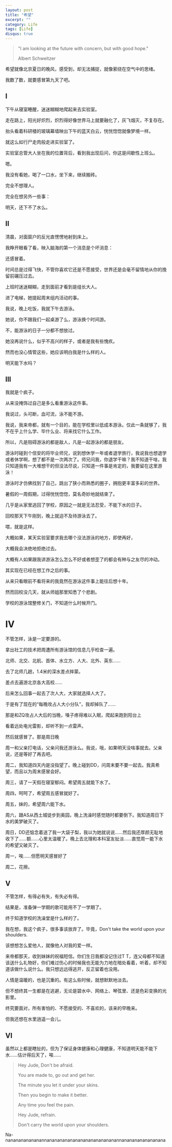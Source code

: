 ```yaml
---
layout: post
title: "希望"
excerpt: ""
category: Life
tags: [Life]
disqus: true
---
```



> "I am looking at the future with concern, but with good hope."
> 
> Albert Schweitzer

希望就像北京夏日的晚风，感受到，却无法捕捉，就像萦绕在空气中的思绪。

我数了数，就要感冒第九天了吧。

## I

下午从寝室睡醒，迷迷糊糊地爬起来去实验室。

走在路上，阳光好炽烈，炽烈得好像世界马上就要融化了，灰飞烟灭，不复存在。

抬头看着科研楼的玻璃幕墙映出下午的蓝天白云，恍恍惚惚就像梦境一样。

就这么如行尸走肉般走进实验室了。

实验室总管大人坐在我的位置背后，看到我出现后问，你这是间歇性上班么。

嗯。

我没有看她，喝了一口水，坐下来，继续搬砖。

完全不想理人。

完全在想另外一些事：

明天，还下不了水么。

## II

清晨，对面窗户的反光直愣愣地射到床上。

我睁开眼看了看，映入脑海的第一个消息是个坏消息：

还感冒着。

时间总是过得飞快，不管你喜欢它还是不愿接受，世界还是会毫不留情地从你的挽留前碾压过去。

上班时迷迷糊糊，走到面前才看到是组长大人。

进了电梯，她提起周末组内活动的事。

我说，晚上吃饭，我就下午去游泳。

她说，你不跟我们一起桌游了么，游泳换个时间游。

不，能游泳的日子一分都不想放过。

她没再说什么，似乎不高兴的样子，或者是我有些愧疚。

然而也没心情管这些，她应该明白我是什么样的人。

明天能下水吗？

## III

我就是个疯子。

从来没掩饰过自己是多么看重游泳这件事。

我说过，头可断，血可流，泳不能不游。

我说，我来帝都，就有一个目的，能在学校里以低成本游泳。仅此一条就够了，我不在乎上什么学、毕什么业、将来找它什么工作。

所以，凡是阻碍游泳的都是敌人，凡是一起游泳的都是朋友。

游泳时碰到个信安的将毕业师兄，说到想休学一年或者退学旅行，我说我也想退学或者休学啊，想了都不是一次两次了。师兄问我，你退学干嘛？我不知道干啥，我只知道我有一大堆想干的但没法尽说，只知道一件事是肯定的，我要留在这里游泳！

游泳时才仿佛找到了自己，跳出了狭小而熟悉的圈子，拥抱更丰富多彩的世界。

暑假的一周假期，过得恍恍惚惚，莫名奇妙地就结束了。

几乎是从家里逃回了学校，原因之一就是无法忍受，不能下水的日子。

回校那天下午刚到，晚上就迫不及待游泳去了。

喂，就是这样。

大概如果，某天实验室要求我去哪个没法游泳的地方，即使再好，

大概我会决绝地拒绝过去。

大概有人如果跟我讲游泳怎么怎么不好或者想歪了的都会有种与之友尽的冲动。

其实现在已经在想工作之后的事。

从来只看眼前不看将来的我竟然在游泳这件事上能往后想十年。

然而回校没几天，就从师姐那里知悉了个悲剧。

学校的游泳馆整修关门，不知道什么时候开门。

# IV

不管怎样，泳是一定要游的。

拿出社工的技术把周遭所有游泳馆的信息几乎检查一遍。

北师、北交、北航、首体、水立方、人大、北外、英东……

去了北师几趟，1.4米的深水差点摔蒙。

差点去遍游北京各大高校……

后来怎么回事一起去了次人大，大家就选择人大了。

于是有了现在的“每晚攻占人大小分队”，我却掉队了……

那是和ZQ攻占人大后的当晚，嗓子疼得难以入眠，爬起来跑到阳台上

看着远处电光雷影，却听不到一点雷声。

然后就感冒了。那是周日晚

周一和父亲打电话，父亲问我还游泳么。我说，哦，如果明天没啥事就去。父亲说，还是等好了再去吧。

周二，我知道四天内是没指望了。晚上碰到DD，问周末要不要一起去。我真希望，而且以为周末感冒会好。

周三，请了一天假在寝室郁闷。希望周五就能下水了。

周四，呵呵了，希望周五感冒就好了。

周五，妹的，希望周六能下水。

周六，跟AS从西土城徒步到奥园，晚上洗澡时感觉随时都要倒下。我知道周日下水的美梦破灭了。

周日，DD还惦念着送了我一大袋子梨，我以为她就说说……然后我还厚颜无耻地收下了……额……心里太温暖了。晚上去北理和本科室友扯淡……直觉周一能下水的希望又破灭了。

周一，唉……但愿明天感冒好了

周二，花擦。

## V

不管怎样，有得必有失，有失必有得。

结果是，准备弹一学期的歌可能用不了一学期了。

终于知道学校的洗澡堂是什么样的了。

我在想，我这个疯子，很多事该放弃了。毕竟，Don't take the world upon your shoulders.

该想想怎么爱他人，就像他人对我的爱一样。

来帝都那天，收到妹妹的祝福短信。你们生日我都没记住过T T，连父母都不知道该送什么礼物好，你们难过伤心的时候我也无能为力地在暗处看着，听着，却不知道该做什么说什么。我只想远远得逃开，反正留着也没用。

人情是温暖的，也是沉重的。有这么些时候，就想默默地淡去。

但不想终其一生都是在逃避，无论是碧水中、网络上、琴弦里、还是色彩变换的光影里。

终究要面对，所有害怕的、不愿接受的、不喜欢的，该来的早晚来。

但我还想在水里逍遥一会儿。

## VI

虽然以上都是瞎扯的，但为了保证身体健康和心理健康，不知道明天能不能下水……估计得后天了，唉……

> Hey Jude, Don't be afraid.
> 
> You are made to, go out and get her.
> 
> The minute you let it under your skins.
> 
> Then you begin to make it better.
> 
> Any time you feel the pain.
> 
> Hey Jude, refrain.
> 
> Don't carry the world upon your shoulders.

Na-nananananananannanananananananananananananannanananananananana
